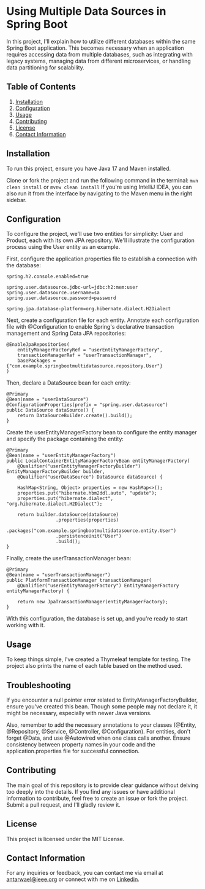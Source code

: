 # Using Multiple Data Sources in Spring Boot

In this project, I'll explain how to utilize different databases within the same Spring Boot application. This becomes necessary when an application requires accessing data from multiple databases, such as integrating with legacy systems, managing data from different microservices, or handling data partitioning for scalability.
## Table of Contents
1. [Installation](#installation)
2. [Configuration](#configuration)
3. [Usage](#usage)
4. [Contributing](#contributing)
5. [License](#license)
6. [Contact Information](#Contact-Information)
## Installation
To run this project, ensure you have Java 17 and Maven installed.

Clone or fork the project and run the following command in the terminal:
`mvn clean install` or `mvnw clean install`
If you're using IntelliJ IDEA, you can also run it from the interface by navigating to the Maven menu in the right sidebar.
## Configuration

To configure the project, we'll use two entities for simplicity: User and Product, each with its own JPA repository. We'll illustrate the configuration process using the User entity as an example.

First, configure the application.properties file to establish a connection with the database:
``` 
spring.h2.console.enabled=true

spring.user.datasource.jdbc-url=jdbc:h2:mem:user
spring.user.datasource.username=sa
spring.user.datasource.password=password

spring.jpa.database-platform=org.hibernate.dialect.H2Dialect
```
Next, create a configuration file for each entity. Annotate each configuration file with @Configuration to enable Spring's declarative transaction management and Spring Data JPA repositories:

```
@EnableJpaRepositories(
    entityManagerFactoryRef = "userEntityManagerFactory",
    transactionManagerRef = "userTransactionManager",
    basePackages = {"com.example.springbootmultidatasource.repository.User"}
)
```
Then, declare a DataSource bean for each entity:
```
@Primary
@Bean(name = "userDataSource")
@ConfigurationProperties(prefix = "spring.user.datasource")
public DataSource dataSource() {
    return DataSourceBuilder.create().build();
}
```
Create the userEntityManagerFactory bean to configure the entity manager and specify the package containing the entity:
```
@Primary
@Bean(name = "userEntityManagerFactory")
public LocalContainerEntityManagerFactoryBean entityManagerFactory(
    @Qualifier("userEntityManagerFactoryBuilder") EntityManagerFactoryBuilder builder,
    @Qualifier("userDataSource") DataSource dataSource) {

    HashMap<String, Object> properties = new HashMap<>();
    properties.put("hibernate.hbm2ddl.auto", "update");
    properties.put("hibernate.dialect", "org.hibernate.dialect.H2Dialect");

    return builder.dataSource(dataSource)
                  .properties(properties)
                  .packages("com.example.springbootmultidatasource.entity.User")
                  .persistenceUnit("User")
                  .build();
}
```
Finally, create the userTransactionManager bean:
```
@Primary
@Bean(name = "userTransactionManager")
public PlatformTransactionManager transactionManager(
    @Qualifier("userEntityManagerFactory") EntityManagerFactory entityManagerFactory) {
    
    return new JpaTransactionManager(entityManagerFactory);
}
```
With this configuration, the database is set up, and you're ready to start working with it.
## Usage

To keep things simple, I've created a Thymeleaf template for testing. The project also prints the name of each table based on the method used.
## Troubleshooting

If you encounter a null pointer error related to EntityManagerFactoryBuilder, ensure you've created this bean. Though some people may not declare it, it might be necessary, especially with newer Java versions.

Also, remember to add the necessary annotations to your classes (@Entity, @Repository, @Service, @Controller, @Configuration). For entities, don't forget @Data, and use @Autowired when one class calls another. Ensure consistency between property names in your code and the application.properties file for successful connection.
## Contributing

The main goal of this repository is to provide clear guidance without delving too deeply into the details. If you find any issues or have additional information to contribute, feel free to create an issue or fork the project. Submit a pull request, and I'll gladly review it.
## License

This project is licensed under the MIT License.
## Contact Information

For any inquiries or feedback, you can contact me via email at antarwael@ieee.org or connect with me on [Linkedin](https://www.linkedin.com/in/wael-antar/).
